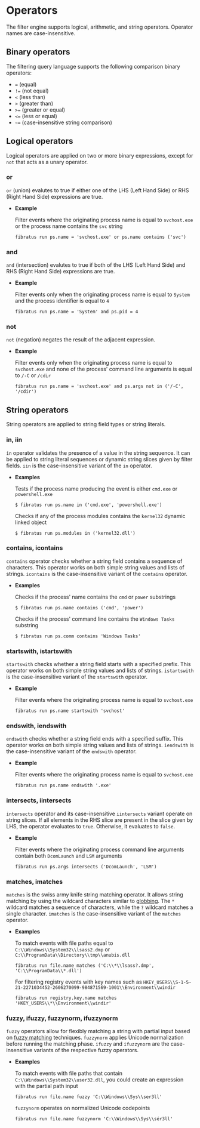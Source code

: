 # Operators

The filter engine supports logical, arithmetic, and string operators. Operator names are case-insensitive.

## Binary operators

The filtering query language supports the following comparison binary operators:

- `=` (equal)
- `!=` (not equal)
- `<` (less than)
- `>` (greater than)
- `>=` (greater or equal)
- `<=` (less or equal)
- `~=` (case-insensitive string comparison)

## Logical operators

Logical operators are applied on two or more binary expressions, except for `not` that acts as a unary operator.

### or

`or` (union) evalutes to true if either one of the LHS (Left Hand Side) or RHS (Right Hand Side) expressions are true. 

- **Example**

   Filter events where the originating process name is equal to `svchost.exe` or the process name contains the `svc` string

   ```
   fibratus run ps.name = 'svchost.exe' or ps.name contains ('svc')
   ```

### and

`and` (intersection) evalutes to true if both of the LHS (Left Hand Side) and RHS (Right Hand Side) expressions are true.

- **Example**

   Filter events only when the originating process name is equal to `System` and the process identifier is equal to `4`

   ```
   fibratus run ps.name = 'System' and ps.pid = 4
   ```

### not

`not` (negation) negates the result of the adjacent expression.

- **Example**

   Filter events only when the originating process name is equal to `svchost.exe` and none of the process' command line arguments is equal to `/-C` or `/cdir`

   ```
   fibratus run ps.name = 'svchost.exe' and ps.args not in ('/-C', '/cdir') 
   ```

## String operators

String operators are applied to string field types or string literals.

### in, iin

`in` operator validates the presence of a value in the string sequence. It can be applied to string literal sequences or dynamic string slices given by filter fields. `iin` is the case-insensitive variant of the `in` operator.

- **Examples**

   Tests if the process name producing the event is either `cmd.exe` or `powershell.exe`

   ```
   $ fibratus run ps.name in ('cmd.exe', 'powershell.exe')
   ```

   Checks if any of the process modules contains the `kernel32` dynamic linked object

   ```
   $ fibratus run ps.modules in ('kernel32.dll')
   ```

### contains, icontains

`contains` operator checks whether a string field contains a sequence of characters. This operator works on both simple string values and lists of strings. `icontains` is the case-insensitive variant of the `contains` operator.

- **Examples**

   Checks if the process' name contains the `cmd` or `power` substrings

   ```
   $ fibratus run ps.name contains ('cmd', 'power')
   ```

   Checks if the process' command line contains the `Windows Tasks` substring

   ```
   $ fibratus run ps.comm contains 'Windows Tasks'
   ```


### startswith, istartswith

`startswith` checks whether a string field starts with a specified prefix. This operator works on both simple string values and lists of strings. `istartswith` is the case-insensitive variant of the `startswith` operator.

- **Example**

   Filter events where the originating process name is equal to `svchost.exe`

   ```
   fibratus run ps.name startswith 'svchost'
   ```


### endswith, iendswith

`endswith` checks whether a string field ends with a specified suffix. This operator works on both simple string values and lists of strings. `iendswith` is the case-insensitive variant of the `endswith` operator.

- **Example**

   Filter events where the originating process name is equal to `svchost.exe`

   ```
   fibratus run ps.name endswith '.exe'
    ```

### intersects, iintersects

`intersects` operator and its case-insensitive `iintersects` variant operate on string slices. If all elements in the RHS slice are present in the slice given by LHS, the operator evaluates to `true`. Otherwise, it evaluates to `false`.

- **Example**

   Filter events where the originating process command line arguments contain both `DcomLaunch` and `LSM` arguments

   ```
   fibratus run ps.args intersects ('DcomLaunch', 'LSM')
   ```

### matches, imatches

`matches` is the swiss army knife string matching operator. It allows string matching by using the wildcard characters similar to [globbing](https://en.wikipedia.org/wiki/Glob_(programming)). The `*` wildcard matches a sequence of characters, while the `?` wildcard matches a single character. `imatches` is the case-insensitive variant of the `matches` operator.

- **Examples**

   To match events with file paths equal to `C:\\Windows\\System32\\lsass2.dmp` or `C:\\ProgramData\\Directory\\tmp\\anubis.dll`

   ```
   fibratus run file.name matches ('C:\\*\\lsass?.dmp', 'C:\\ProgramData\\*.dll')
   ```

   For filtering registry events with key names such as `HKEY_USERS\\S-1-5-21-2271034452-2606270099-984871569-1001\\Environment\\windir`

   ```
   fibratus run registry.key.name matches 'HKEY_USERS\\*\\Environment\\windir'
   ```

### fuzzy, ifuzzy, fuzzynorm, ifuzzynorm

`fuzzy` operators allow for flexibly matching a string with partial input based on [fuzzy matching](https://en.wikipedia.org/wiki/Fuzzy_matching_(computer-assisted_translation)) techniques. `fuzzynorm` applies Unicode normalization before running the matching phase. `ifuzzy` and `ifuzzynorm` are the case-insensitive variants of the respective fuzzy operators.

- **Examples**

   To match events with file paths that contain `C:\\Windows\\System32\\user32.dll`, you could create an expression with the  partial path input

   ```
   fibratus run file.name fuzzy 'C:\\Windows\\Sys\\ser3ll'
   ```

   `fuzzynorm` operates on normalized Unicode codepoints

   ```
   fibratus run file.name fuzzynorm 'C:\\Windows\\Sys\\sér3ll'
   ```